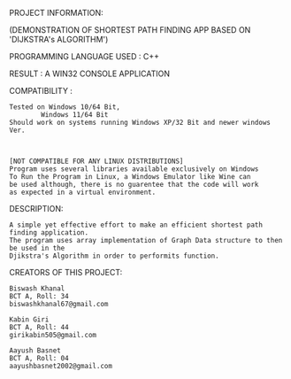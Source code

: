 PROJECT INFORMATION:


(DEMONSTRATION OF SHORTEST PATH FINDING APP BASED ON 'DIJKSTRA's ALGORITHM')




PROGRAMMING LANGUAGE USED           : C++ 


RESULT    			    : A WIN32 CONSOLE APPLICATION



COMPATIBILITY		            :


	Tested on Windows 10/64 Bit,
		    Windows 11/64 Bit
	Should work on systems running Windows XP/32 Bit and newer windows Ver.
	
	

	[NOT COMPATIBLE FOR ANY LINUX DISTRIBUTIONS]
	Program uses several libraries available exclusively on Windows
	To Run the Program in Linux, a Windows Emulator like Wine can 
	be used although, there is no guarentee that the code will work
	as expected in a virtual environment.
	
	

DESCRIPTION:
	
	
	A simple yet effective effort to make an efficient shortest path finding application.
	The program uses array implementation of Graph Data structure to then be used in the 
	Djikstra's Algorithm in order to performits function. 


CREATORS OF THIS PROJECT:
	
	
	Biswash Khanal
	BCT A, Roll: 34
	biswashkhanal67@gmail.com

	Kabin Giri
	BCT A, Roll: 44
	girikabin505@gmail.com

	Aayush Basnet
	BCT A, Roll: 04
	aayushbasnet2002@gmail.com
	
	

